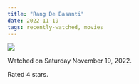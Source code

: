 ```yaml
---
title: "Rang De Basanti"
date: 2022-11-19
tags: recently-watched, movies
---
```


<div class="letterboxd-movie-data-content">
   <p><img src="https://a.ltrbxd.com/resized/film-poster/4/7/9/5/5/47955-rang-de-basanti-0-600-0-900-crop.jpg?v=8914b4872e"/></p> <p>Watched on Saturday November 19, 2022.</p> 
  <p>Rated 4 stars.<p>
  <div class="float-clear"></div>
</div>